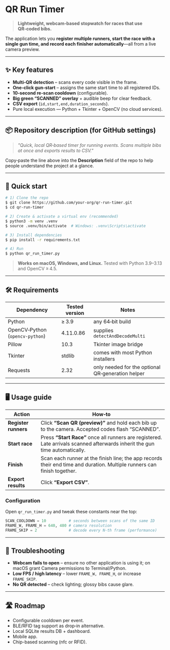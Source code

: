 # QR Run Timer

> **Lightweight, webcam‑based stopwatch for races that use QR‑coded bibs.**

The application lets you **register multiple runners, start the race with a single gun time, and record each finisher automatically**—all from a live camera preview.

---

## ✨ Key features

- **Multi‑QR detection** – scans every code visible in the frame.
- **One‑click gun‑start** – assigns the same start time to all registered IDs.
- **10‑second re‑scan cooldown** (configurable).
- **Big green “SCANNED” overlay** + audible beep for clear feedback.
- **CSV export** (`id,start,end,duration_seconds`).
- Pure local execution ― Python + Tkinter + OpenCV (no cloud services).

---

## 📦 Repository description (for GitHub settings)

> *"Quick, local QR‑based timer for running events. Scans multiple bibs at once and exports results to CSV."*

Copy‑paste the line above into the **Description** field of the repo to help people understand the project at a glance.

---

## 🚀 Quick start

```bash
# 1) Clone the repo
$ git clone https://github.com/your‑org/qr‑run‑timer.git
$ cd qr‑run‑timer

# 2) Create & activate a virtual env (recommended)
$ python3 -m venv .venv
$ source .venv/bin/activate  # Windows: .venv\Scripts\activate

# 3) Install dependencies
$ pip install -r requirements.txt

# 4) Run
$ python qr_run_timer.py
```

> **Works on macOS, Windows, and Linux.** Tested with Python 3.9–3.13 and OpenCV ≥ 4.5.

---

## 🛠️ Requirements

| Dependency                      | Tested version | Notes                                             |
| ------------------------------- | -------------- | ------------------------------------------------- |
| Python                          | ≥ 3.9          | any 64‑bit build                                  |
| OpenCV‑Python (`opencv-python`) | 4.11.0.86      | supplies `detectAndDecodeMulti`                   |
| Pillow                          | 10.3           | Tkinter image bridge                              |
| Tkinter                         | stdlib         | comes with most Python installers                 |
| Requests                        | 2.32           | only needed for the optional QR‑generation helper |

---

## 🖥️ Usage guide

| Action               | How‑to                                                                                                                       |
| -------------------- | ---------------------------------------------------------------------------------------------------------------------------- |
| **Register runners** | Click **“Scan QR (preview)”** and hold each bib up to the camera. Accepted codes flash “SCANNED”.                            |
| **Start race**       | Press **“Start Race”** once all runners are registered. Late arrivals scanned afterwards inherit the gun time automatically. |
| **Finish**           | Scan each runner at the finish line; the app records their end time and duration. Multiple runners can finish together.      |
| **Export results**   | Click **“Export CSV”**.                                                                                                      |

### Configuration

Open `qr_run_timer.py` and tweak these constants near the top:

```python
SCAN_COOLDOWN = 10          # seconds between scans of the same ID
FRAME_W, FRAME_H = 640, 480 # camera resolution
FRAME_SKIP = 2              # decode every N‑th frame (performance)
```

---

## 🤔 Troubleshooting

- **Webcam fails to open** – ensure no other application is using it; on macOS grant Camera permissions to Terminal/Python.
- **Low FPS / high latency** – lower `FRAME_W, FRAME_H`, or increase `FRAME_SKIP`.
- **No QR detected** – check lighting; glossy bibs cause glare.

---

## 🛣️ Roadmap

- Configurable cooldown per event.
- BLE/RFID tag support as drop‑in alternative.
- Local SQLite results DB + dashboard.
- Mobile app.
- Chip-based scanning (nfc or RFID).
